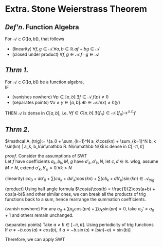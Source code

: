 # Extra. Stone Weierstrass Theorem

## _Def'n_. Function Algebra

For $\mathcal A\subset C([a,b])$, that follows  

 - (linearity) $\forall f,g\in \mathcal A. \forall a,b\in\mathbb R. af + bg\in \mathcal A$
 - (closed under product) $\forall f,g\in\mathcal A. f\cdot g\in \mathcal A$
 
## _Thrm 1_. 
For $\mathcal A\subset C([a,b])$ be a function algebra,  
IF  

 - (vanishes nowhere) $\forall p\in [a,b]. \exists f\in \mathcal A. f(p)\neq 0$
 - (separates points) $\forall x\neq y \in [a,b]. \exists h\in\mathcal A. h(x)\neq h(y)$  
 
THEN $\mathcal A$ is dense in $C[a,b]$, i.e. $\forall f\in C[a,b]. \exists \{f_n\}\in \mathcal A. \{f_n\}\rightarrow^{u.c.} f$

## _Thrm 2_.
$\mathcal A_{trig}:= \{a_0 + \sum_{k=1}^N a_k\cos(kn) + \sum_{k=1}^N b_k \sin(kn) | a_k, b_k\in\mathbb R. N\in\mathbb N\}$ is dense in $C[-\pi, \pi]$

_proof_. Consider the assumptions of SWT  
Let $f$ have coefficients $a_k, b_k, M$, $g$ have $a'_k, a'_k, N$, let $c,d\in\mathbb R$. wlog, assume $M\geq N$, extend $a'_k, b'_k = 0. \forall k > N$

(linearity) $ca_0 + da'_0 + \sum (ca_k + da'_k)\cos(kn) + \sum(cb_k + db'_k)\sin(kn)\in \mathcal A_{trig}$  

(product) Using half angle formula $\cos(a)\cos(b) = \frac{1}{2}cos(a+b) + cos(a-b)$ and other similar ones, we can break all the products of trig functions back to a sum, hence rearrange the summation coefficients. 

(vanish nowhere) For any $a_0 + \sum a_k\cos(pn) + \sum b_k\sin(pn) = 0$, take $a_0' = a_0 + 1$ and others remain unchanged. 

(separates points) Take $a\neq b\in[-\pi,\pi]$. Using periodicity of trig functions  
If $a\neq -b. \cos(a)\neq cos(b)$, if $a = -b. \sin(a)\neq [sin(-a) = \sin(b)]$

Therefore, we can apply SWT
